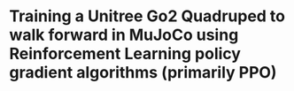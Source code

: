 # Training a Unitree Go2 Quadruped to walk forward in MuJoCo using Reinforcement Learning policy gradient algorithms (primarily PPO)
